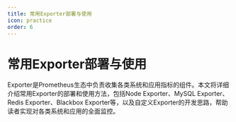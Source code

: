 ```yaml
---
title: 常用Exporter部署与使用
icon: practice
order: 6
---
```


# 常用Exporter部署与使用

Exporter是Prometheus生态中负责收集各类系统和应用指标的组件。本文将详细介绍常用Exporter的部署和使用方法，包括Node Exporter、MySQL Exporter、Redis Exporter、Blackbox Exporter等，以及自定义Exporter的开发思路，帮助读者实现对各类系统和应用的全面监控。
